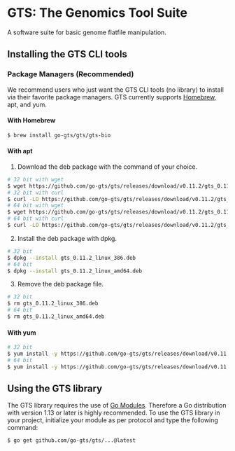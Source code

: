 # GTS: The Genomics Tool Suite
A software suite for basic genome flatfile manipulation.

## Installing the GTS CLI tools
### Package Managers (Recommended)
We recommend users who just want the GTS CLI tools (no library) to install via their favorite package managers.
GTS currently supports [Homebrew](https://brew.sh), apt, and yum.

#### With Homebrew
```sh
$ brew install go-gts/gts/gts-bio
```

#### With apt
1. Download the deb package with the command of your choice.
```sh
# 32 bit with wget
$ wget https://github.com/go-gts/gts/releases/download/v0.11.2/gts_0.11.2_linux_386.deb
# 32 bit with curl
$ curl -LO https://github.com/go-gts/gts/releases/download/v0.11.2/gts_0.11.2_linux_386.deb
# 64 bit with wget
$ wget https://github.com/go-gts/gts/releases/download/v0.11.2/gts_0.11.2_linux_amd64.deb
# 64 bit with curl
$ curl -LO https://github.com/go-gts/gts/releases/download/v0.11.2/gts_0.11.2_linux_amd64.deb
```

2. Install the deb package with dpkg.
```sh
# 32 bit
$ dpkg --install gts_0.11.2_linux_386.deb
# 64 bit
$ dpkg --install gts_0.11.2_linux_amd64.deb
```

3. Remove the deb package file.
```sh
# 32 bit
$ rm gts_0.11.2_linux_386.deb
# 64 bit
$ rm gts_0.11.2_linux_amd64.deb
```

#### With yum
```sh
# 32 bit
$ yum install -y https://github.com/go-gts/gts/releases/download/v0.11.2/gts_0.11.2_linux_386.rpm
# 64 bit
$ yum install -y https://github.com/go-gts/gts/releases/download/v0.11.2/gts_0.11.2_linux_amd64.rpm
```

## Using the GTS library
The GTS library requires the use of [Go Modules](https://blog.golang.org/using-go-modules). Therefore a Go distribution with version 1.13 or later is highly recommended. To use the GTS library in your project, initialize your module as per protocol and type the following command:

```sh
$ go get github.com/go-gts/gts/...@latest
```
